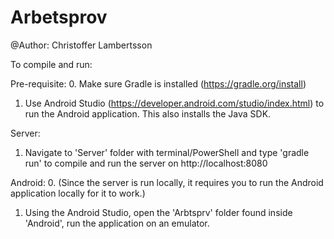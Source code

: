 # Arbetsprov
@Author: Christoffer Lambertsson

To compile and run:

Pre-requisite:
0. Make sure Gradle is installed (https://gradle.org/install)
1. Use Android Studio (https://developer.android.com/studio/index.html) to run
the Android application. This also installs the Java SDK.

Server:
1. Navigate to 'Server' folder with terminal/PowerShell and type 'gradle run' to
compile and run the server on http://localhost:8080

Android:
0. (Since the server is run locally, it requires you to run the Android application
locally for it to work.)
1. Using the Android Studio, open the 'Arbtsprv' folder found inside 'Android',
run the application on an emulator.

